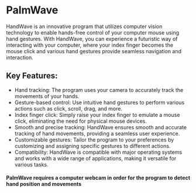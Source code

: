 # PalmWave
HandWave is an innovative program that utilizes computer vision technology to enable hands-free control of your computer mouse using hand gestures. With HandWave, you can experience a futuristic way of interacting with your computer, where your index finger becomes the mouse click and various hand gestures provide seamless navigation and interaction.

## Key Features:

- Hand tracking: The program uses your camera to accurately track the movements of your hands.
- Gesture-based control: Use intuitive hand gestures to perform various actions such as click, scroll, drag, and more.
- Index finger click: Simply raise your index finger to emulate a mouse click, eliminating the need for physical mouse devices.
- Smooth and precise tracking: HandWave ensures smooth and accurate tracking of hand movements, providing a seamless user experience.
- Customizable gestures: Tailor the program to your preferences by customizing and assigning specific gestures to different actions.
- Compatibility: HandWave is compatible with major operating systems and works with a wide range of applications, making it versatile for various tasks.

#### PalmWave requires a computer webcam in order for the program to detect hand position and movements
